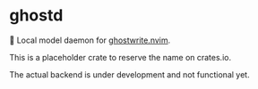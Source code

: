# ghostd

👻 Local model daemon for [ghostwrite.nvim](https://github.com/AdamFrenzen/ghostwrite.nvim).

This is a placeholder crate to reserve the name on crates.io.

The actual backend is under development and not functional yet.
